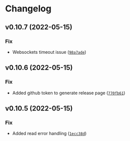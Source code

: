 # Changelog

<!--next-version-placeholder-->

## v0.10.7 (2022-05-15)
### Fix
* Websockets timeout issue ([`98a7ade`](https://github.com/goincrypto/cryptocom-exchange/commit/98a7ade30e9c6d6fa12f8ebbd8e580a24900ea57))

## v0.10.6 (2022-05-15)
### Fix
* Added github token to generate release page ([`770fb61`](https://github.com/goincrypto/cryptocom-exchange/commit/770fb616e5012d40e2b52d9251c0e9554c1d3cf5))

## v0.10.5 (2022-05-15)
### Fix
* Added read error handling ([`1ecc38d`](https://github.com/goincrypto/cryptocom-exchange/commit/1ecc38dbd529268de689fb2a5824c339e4a2f4d8))
